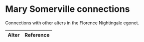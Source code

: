 # Mary Somerville connections
Connections with other alters in the Florence Nightingale egonet.

| Alter  | Reference|
| ------------- |------------- |
